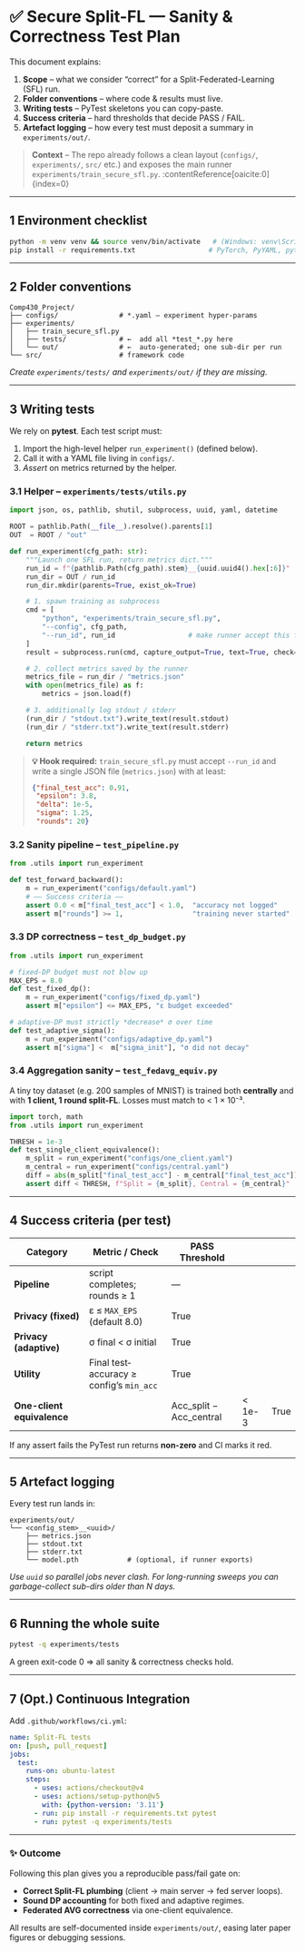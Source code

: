 # ✅  Secure Split-FL — Sanity & Correctness Test Plan
This document explains:

1. **Scope** – what we consider “correct” for a Split-Federated-Learning (SFL) run.  
2. **Folder conventions** – where code & results must live.  
3. **Writing tests** – PyTest skeletons you can copy-paste.  
4. **Success criteria** – hard thresholds that decide PASS / FAIL.  
5. **Artefact logging** – how every test must deposit a summary in `experiments/out/`.

> **Context** – The repo already follows a clean layout (`configs/`, `experiments/`, `src/` etc.) and exposes the main runner `experiments/train_secure_sfl.py`. :contentReference[oaicite:0]{index=0}

---

## 1  Environment checklist
```bash
python -m venv venv && source venv/bin/activate   # (Windows: venv\Scripts\activate)
pip install -r requirements.txt                  # PyTorch, PyYAML, pytest, …
````

---

## 2  Folder conventions

```
Comp430_Project/
├── configs/               # *.yaml – experiment hyper-params
├── experiments/
│   ├── train_secure_sfl.py
│   ├── tests/             # ←  add all *test_*.py here
│   └── out/               # ←  auto-generated; one sub-dir per run
└── src/                   # framework code
```

*Create `experiments/tests/` and `experiments/out/` if they are missing.*

---

## 3  Writing tests

We rely on **pytest**.
Each test script must:

1. Import the high-level helper `run_experiment()` (defined below).
2. Call it with a YAML file living in `configs/`.
3. *Assert* on metrics returned by the helper.

### 3.1 Helper – `experiments/tests/utils.py`

```python
import json, os, pathlib, shutil, subprocess, uuid, yaml, datetime

ROOT = pathlib.Path(__file__).resolve().parents[1]
OUT  = ROOT / "out"

def run_experiment(cfg_path: str):
    """Launch one SFL run, return metrics dict."""
    run_id = f"{pathlib.Path(cfg_path).stem}__{uuid.uuid4().hex[:6]}"
    run_dir = OUT / run_id
    run_dir.mkdir(parents=True, exist_ok=True)

    # 1. spawn training as subprocess
    cmd = [
        "python", "experiments/train_secure_sfl.py",
        "--config", cfg_path,
        "--run_id", run_id                  # make runner accept this flag
    ]
    result = subprocess.run(cmd, capture_output=True, text=True, check=True)

    # 2. collect metrics saved by the runner
    metrics_file = run_dir / "metrics.json"
    with open(metrics_file) as f:
        metrics = json.load(f)

    # 3. additionally log stdout / stderr
    (run_dir / "stdout.txt").write_text(result.stdout)
    (run_dir / "stderr.txt").write_text(result.stderr)

    return metrics
```

> **💡 Hook required:**
> `train_secure_sfl.py` must accept `--run_id` and write a single JSON file
> (`metrics.json`) with at least:
>
> ```json
> {"final_test_acc": 0.91,
>  "epsilon": 3.8,
>  "delta": 1e-5,
>  "sigma": 1.25,
>  "rounds": 20}
> ```

### 3.2 Sanity pipeline – `test_pipeline.py`

```python
from .utils import run_experiment

def test_forward_backward():
    m = run_experiment("configs/default.yaml")
    # —— Success criteria ——
    assert 0.0 < m["final_test_acc"] < 1.0,  "accuracy not logged"
    assert m["rounds"] >= 1,                 "training never started"
```

### 3.3 DP correctness – `test_dp_budget.py`

```python
from .utils import run_experiment

# fixed-DP budget must not blow up
MAX_EPS = 8.0
def test_fixed_dp():
    m = run_experiment("configs/fixed_dp.yaml")
    assert m["epsilon"] <= MAX_EPS, "ε budget exceeded"

# adaptive-DP must strictly *decrease* σ over time
def test_adaptive_sigma():
    m = run_experiment("configs/adaptive_dp.yaml")
    assert m["sigma"] <  m["sigma_init"], "σ did not decay"
```

### 3.4 Aggregation sanity – `test_fedavg_equiv.py`

A tiny toy dataset (e.g. 200 samples of MNIST) is trained both **centrally** and with
**1 client, 1 round split-FL**.  Losses must match to < 1 × 10⁻³.

```python
import torch, math
from .utils import run_experiment

THRESH = 1e-3
def test_single_client_equivalence():
    m_split = run_experiment("configs/one_client.yaml")
    m_central = run_experiment("configs/central.yaml")
    diff = abs(m_split["final_test_acc"] - m_central["final_test_acc"])
    assert diff < THRESH, f"Split = {m_split}, Central = {m_central}"
```

---

## 4  Success criteria (per test)

| Category                   | Metric / Check                           | PASS Threshold            |        |      |
| -------------------------- | ---------------------------------------- | ------------------------- | ------ | ---- |
| **Pipeline**               | script completes; rounds ≥ 1             | —                         |        |      |
| **Privacy (fixed)**        | ε ≤ `MAX_EPS` (default 8.0)              | True                      |        |      |
| **Privacy (adaptive)**     | σ final < σ initial                      | True                      |        |      |
| **Utility**                | Final test‐accuracy ≥ config’s `min_acc` | True                      |        |      |
| **One-client equivalence** |                                          | Acc\_split − Acc\_central | < 1e-3 | True |

If any assert fails the PyTest run returns **non-zero** and CI marks it red.

---

## 5  Artefact logging

Every test run lands in:

```
experiments/out/
└── <config_stem>__<uuid>/
    ├── metrics.json
    ├── stdout.txt
    ├── stderr.txt
    └── model.pth            # (optional, if runner exports)
```

*Use `uuid` so parallel jobs never clash.  For long-running sweeps you can
garbage-collect sub-dirs older than N days.*

---

## 6  Running the whole suite

```bash
pytest -q experiments/tests
```

A green exit-code 0 ⇒ all sanity & correctness checks hold.

---

## 7  (Opt.) Continuous Integration

Add `.github/workflows/ci.yml`:

```yaml
name: Split-FL tests
on: [push, pull_request]
jobs:
  test:
    runs-on: ubuntu-latest
    steps:
      - uses: actions/checkout@v4
      - uses: actions/setup-python@v5
        with: {python-version: '3.11'}
      - run: pip install -r requirements.txt pytest
      - run: pytest -q experiments/tests
```

---

### ✨ Outcome

Following this plan gives you a reproducible pass/fail gate on:

* **Correct Split-FL plumbing** (client → main server → fed server loops).
* **Sound DP accounting** for both fixed and adaptive regimes.
* **Federated AVG correctness** via one-client equivalence.

All results are self-documented inside `experiments/out/`, easing later paper
figures or debugging sessions.
